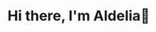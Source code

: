 
<h1>Hi there, I'm Aldelia👋</h1>
<!--
**dey234/dey234** is a ✨ _special_ ✨ repository because its `README.md` (this file) appears on your GitHub profile.
**CNN & Deep Learning Enthusiast** **Researcher in Machine Learning & Optimization** **Web & Data Engineer** **Computational Researcher**
**IISMA 2022 Awardee** 

<body>
<p> I'm a computer science and engineering enthusiast with a passion for machine learning, optimization algorithms, and web technologies. I completed my studies at Pattimura University, Indonesia, and had the opportunity to spend one semester at the University of Padova through the IISMA program. My research explores stochastic optimization in CNN-based emotion classification from audio, and I have experience working with HTML, Python, and SQL. Always eager to learn and collaborate on exciting projects in AI, data science, and software development! 🚀 </p>
</body>

